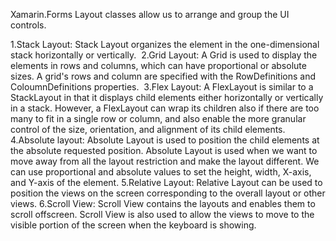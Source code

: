 Xamarin.Forms Layout classes allow us to arrange and group the UI controls.

1.Stack Layout: Stack Layout organizes the element in the one-dimensional stack horizontally or vertically. 
2.Grid Layout: A Grid is used to display the elements in rows and columns, which can have proportional or absolute sizes. A grid's rows and column are specified with the 
               RowDefinitions and ColoumnDefinitions properties. 
3.Flex Layout: A FlexLayout is similar to a StackLayout in that it displays child elements either horizontally or vertically in a stack. However, a FlexLayout can wrap 
               its children also if there are too many to fit in a single row or column, and also enable the more granular control of the size, orientation, and alignment of its child elements.
4.Absolute layout: Absolute Layout is used to position the child elements at the absolute requested position. Absolute Layout is used when we want to move away from all 
               the layout restriction and make the layout different. We can use proportional and absolute values to set the height, width, X-axis, and Y-axis of the element.
5.Relative Layout: Relative Layout can be used to position the views on the screen corresponding to the overall layout or other views.
6.Scroll View: Scroll View contains the layouts and enables them to scroll offscreen. Scroll View is also used to allow the views to move to the visible portion of the screen when the keyboard is showing.

